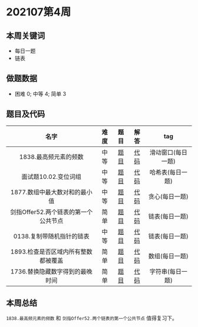 <!--
 * @Description: 
 * @Autor: Au3C2
 * @Date: 2021-01-11 14:55:49
 * @LastEditors: Au3C2
 * @LastEditTime: 2021-07-31 14:49:15
-->

# 202107第4周

## 本周关键词

* 每日一题
* 链表


## 做题数据

* 困难 0; 中等 4; 简单 3

## 题目及代码

|名字|难度|题目|解答|tag|
|:-:|:-:|:-:|:-:|:-:|
|1838.最高频元素的频数|中等|[题目](https://leetcode-cn.com/problems/frequency-of-the-most-frequent-element/)|[代码](../Code/202107第4周/1838.最高频元素的频数.md)|滑动窗口(每日一题)
|面试题10.02.变位词组|中等|[题目](https://leetcode-cn.com/problems/group-anagrams-lcci/)|[代码](../Code/202107第4周/面试题10.02.变位词组.md)|哈希表(每日一题)
|1877.数组中最大数对和的最小值|中等|[题目](https://leetcode-cn.com/problems/minimize-maximum-pair-sum-in-array/)|[代码](../Code/202107第4周/1877.数组中最大数对和的最小值.md)|贪心(每日一题)
|剑指Offer52.两个链表的第一个公共节点|简单|[题目](https://leetcode-cn.com/problems/liang-ge-lian-biao-de-di-yi-ge-gong-gong-jie-dian-lcof/)|[代码](../Code/202107第4周/剑指Offer52.两个链表的第一个公共节点.md)|链表(每日一题)
|0138.复制带随机指针的链表|中等|[题目](https://leetcode-cn.com/problems/copy-list-with-random-pointer/)|[代码](../Code/202107第4周/0138.复制带随机指针的链表.md)|链表(每日一题)
|1893.检查是否区域内所有整数都被覆盖|简单|[题目](https://leetcode-cn.com/problems/check-if-all-the-integers-in-a-range-are-covered/)|[代码](../Code/202107第4周/1893.检查是否区域内所有整数都被覆盖.md)|数组(每日一题)
|1736.替换隐藏数字得到的最晚时间|简单|[题目](https://leetcode-cn.com/problems/latest-time-by-replacing-hidden-digits/)|[代码](../Code/202107第4周/1736.替换隐藏数字得到的最晚时间.md)|字符串(每日一题)


## 本周总结

`1838.最高频元素的频数` 和 `剑指Offer52.两个链表的第一个公共节点` 值得复习下。
